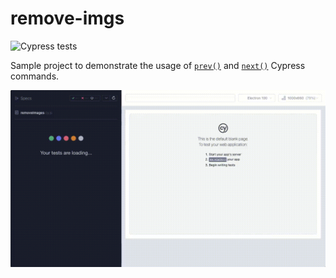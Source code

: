 # remove-imgs

![Cypress tests](https://github.com/wlsf82/remove-imgs/actions/workflows/ci.yml/badge.svg)

Sample project to demonstrate the usage of [`prev()`](https://docs.cypress.io/api/commands/prev) and [`next()`](https://docs.cypress.io/api/commands/next) Cypress commands.

![Cypress tests](./removeImages.cy.js.gif "Execution of Cypress test that removes two images")
